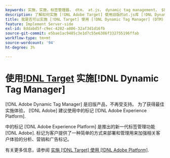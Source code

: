 ```yaml
---
keywords: 实施，实施，标签管理器， dtm， at.js， dynamic tag management， $8
description: 了解如何实施 [!DNL Adobe Target] 使用旧版的at.js库 [!DNL Dynamic Tag Management] (DTM)。 中的标记 [!DNL Adobe Experience Platform] 是首选的实施方法 [!DNL Target].
title: 我是否可以实施 [!DNL Target] 使用 [!DNL Dynamic Tag Manager] (DTM)？
feature: Implement Server-side
exl-id: 8ddabd5f-c9ec-4282-a806-32af3d1d16fb
source-git-commit: e5bae1ac9485c3e1d7c55e6386f332755196ffab
workflow-type: tm+mt
source-wordcount: '94'
ht-degree: 3%

---
```


# 使用[!DNL Target](DTM) 实施[!DNL Dynamic Tag Manager]

[!DNL Adobe Dynamic Tag Manager] 是旧版产品，不再受支持。 为了获得最佳实施体验， [!DNL Adobe] 建议使用中的标记 [!DNL Adobe Experience Platform].

中的标记 [!DNL Adobe Experience Platform] 是推出的新一代标签管理功能 [!DNL Adobe]. 标记为客户提供了一种简单的方式来部署和管理用来加强相关客户体验的分析、营销和广告标记。

有关更多信息，请参阅 [实施 [!DNL Target] 使用 [!DNL Adobe Platform]](/help/dev/implement/client-side/atjs/how-to-deployatjs/implement-target-using-adobe-launch.md).
